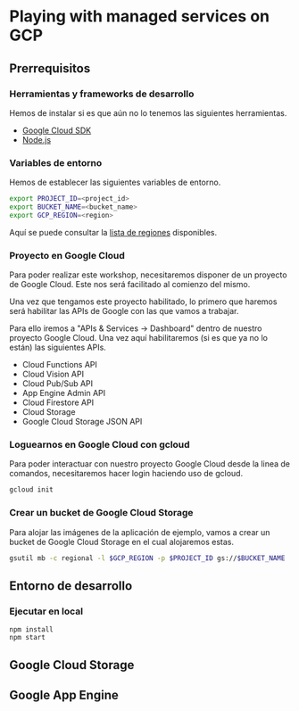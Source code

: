# Playing with managed services on GCP

## Prerrequisitos

### Herramientas y frameworks de desarrollo

Hemos de instalar si es que aún no lo tenemos las siguientes herramientas.

* [Google Cloud SDK](https://cloud.google.com/sdk/install)
* [Node.js](https://nodejs.org/en/download/)

### Variables de entorno

Hemos de establecer las siguientes variables de entorno.

```bash
export PROJECT_ID=<project_id>
export BUCKET_NAME=<bucket_name>
export GCP_REGION=<region>
```

Aquí se puede consultar la [lista de regiones](https://cloud.google.com/storage/docs/locations#available_locations) disponibles.

### Proyecto en Google Cloud

Para poder realizar este workshop, necesitaremos disponer de un proyecto de Google Cloud. Este nos será facilitado al comienzo del mismo.

Una vez que tengamos este proyecto habilitado, lo primero que haremos será habilitar las APIs de Google con las que vamos a trabajar.

Para ello iremos a "APIs & Services -> Dashboard" dentro de nuestro proyecto Google Cloud. Una vez aquí habilitaremos (si es que ya no lo están) las siguientes APIs.
 * Cloud Functions API
 * Cloud Vision API
 * Cloud Pub/Sub API
 * App Engine Admin API
 * Cloud Firestore API
 * Cloud Storage
 * Google Cloud Storage JSON API


### Loguearnos en Google Cloud con gcloud

Para poder interactuar con nuestro proyecto Google Cloud desde la linea de comandos, necesitaremos hacer login haciendo uso de gcloud.

```bash
gcloud init
```

### Crear un bucket de Google Cloud Storage

Para alojar las imágenes de la aplicación de ejemplo, vamos a crear un bucket de Google Cloud Storage en el cual alojaremos estas.

```bash
gsutil mb -c regional -l $GCP_REGION -p $PROJECT_ID gs://$BUCKET_NAME
```

## Entorno de desarrollo

### Ejecutar en local

```node
npm install
npm start
```

## Google Cloud Storage



## Google App Engine


